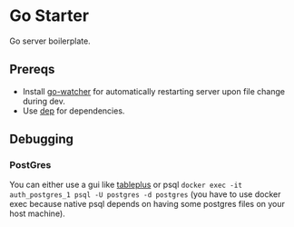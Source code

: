 # Go Starter

Go server boilerplate.

## Prereqs

- Install [go-watcher](https://github.com/canthefason/go-watcher) for automatically restarting server upon file change during dev.
- Use [dep](https://github.com/golang/dep) for dependencies.

## Debugging

### PostGres

You can either use a gui like [tableplus](https://tableplus.io/) or psql
`docker exec -it auth_postgres_1 psql -U postgres -d postgres` (you have to use
docker exec because native psql depends on having some postgres files on your host
machine).

